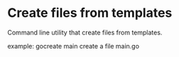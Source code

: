 Create files from templates
===========================

Command line utility that create files from templates.

example: 
	gocreate main 
	create a file main.go

